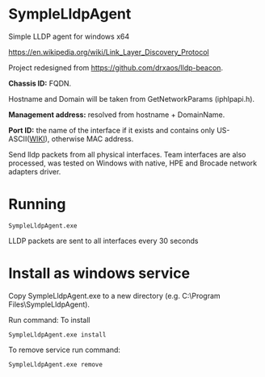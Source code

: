# SympleLldpAgent
Simple LLDP agent for windows x64

https://en.wikipedia.org/wiki/Link_Layer_Discovery_Protocol

Project redesigned from https://github.com/drxaos/lldp-beacon.

__Chassis ID:__ FQDN.

Hostname and Domain will be taken from GetNetworkParams (iphlpapi.h).

__Management address:__ resolved from hostname + DomainName.

__Port ID:__ the name of the interface if it exists and contains only US-ASCII([WIKI](https://en.wikipedia.org/wiki/ASCII)), otherwise MAC address.

Send lldp packets from all physical interfaces. Team interfaces are also processed, was tested on Windows with native, HPE and Brocade network adapters driver.

# Running
```
SympleLldpAgent.exe 
```
LLDP packets are sent to all interfaces every 30 seconds

# Install as windows service
Copy SympleLldpAgent.exe to a new directory (e.g. C:\Program Files\SympleLldpAgent).

Run command:
To install
```
SympleLldpAgent.exe install
```
To remove service run command:
```
SympleLldpAgent.exe remove
``` 
